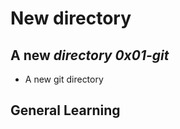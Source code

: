 # New directory

## A new **_directory_** **_0x01-git_**

* A new git directory

## General Learning
